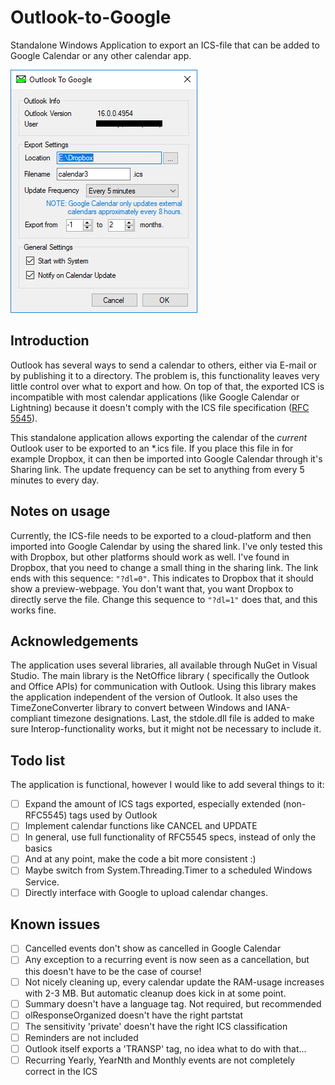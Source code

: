 # Outlook-to-Google
Standalone Windows Application to export an ICS-file that can be added to Google Calendar or any other calendar app.

![Screenshot of settings](https://github.com/raimund89/Outlook-to-Google/blob/e5435ff5527049ae1a0120beda813edc4504e393/OutlookToGoogle.png)

## Introduction
Outlook has several ways to send a calendar to others, either via E-mail or by publishing it to a directory. The problem is, this functionality leaves very little control over what to export and how. On top of that, the exported ICS is incompatible with most calendar applications (like Google Calendar or Lightning) because it doesn't comply with the ICS file specification ([RFC 5545](https://tools.ietf.org/html/rfc5545)).

This standalone application allows exporting the calendar of the *current* Outlook user to be exported to an \*.ics file. If you place this file in for example Dropbox, it can then be imported into Google Calendar through it's Sharing link. The update frequency can be set to anything from every 5 minutes to every day.

## Notes on usage
Currently, the ICS-file needs to be exported to a cloud-platform and then imported into Google Calendar by using the shared link. I've only tested this with Dropbox, but other platforms should work as well. I've found in Dropbox, that you need to change a small thing in the sharing link. The link ends with this sequence: ``"?dl=0"``. This indicates to Dropbox that it should show a preview-webpage. You don't want that, you want Dropbox to directly serve the file. Change this sequence to ```"?dl=1"``` does that, and this works fine.

## Acknowledgements
The application uses several libraries, all available through NuGet in Visual Studio. The main library is the NetOffice library ( specifically the Outlook and Office APIs) for communication with Outlook. Using this library makes the application independent of the version of Outlook. It also uses the TimeZoneConverter library to convert between Windows and IANA-compliant timezone designations. Last, the stdole.dll file is added to make sure Interop-functionality works, but it might not be necessary to include it.

## Todo list
The application is functional, however I would like to add several things to it:
- [ ] Expand the amount of ICS tags exported, especially extended (non-RFC5545) tags used by Outlook
- [ ] Implement calendar functions like CANCEL and UPDATE
- [ ] In general, use full functionality of RFC5545 specs, instead of only the basics
- [ ] And at any point, make the code a bit more consistent :)
- [ ] Maybe switch from System.Threading.Timer to a scheduled Windows Service.
- [ ] Directly interface with Google to upload calendar changes.

## Known issues
- [ ] Cancelled events don't show as cancelled in Google Calendar
- [ ] Any exception to a recurring event is now seen as a cancellation, but this doesn't have to be the case of course!
- [ ] Not nicely cleaning up, every calendar update the RAM-usage increases with 2-3 MB. But automatic cleanup does kick in at some point.
- [ ] Summary doesn't have a language tag. Not required, but recommended
- [ ] olResponseOrganized doesn't have the right partstat
- [ ] The sensitivity 'private' doesn't have the right ICS classification
- [ ] Reminders are not included
- [ ] Outlook itself exports a 'TRANSP' tag, no idea what to do with that...
- [ ] Recurring Yearly, YearNth and Monthly events are not completely correct in the ICS
